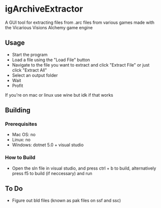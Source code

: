 # igArchiveExtractor
 A GUI tool for extracting files from .arc files from various games made with the Vicarious Visions Alchemy game engine

## Usage

* Start the program
* Load a file using the "Load File" button
* Navigate to the file you want to extract and click "Extract File" or just click "Extract All"
* Select an output folder
* Wait
* Profit

If you're on mac or linux use wine but idk if that works

## Building
### Prerequisites
* Mac OS: no
* Linux: no
* Windows: dotnet 5.0 + visual studio

### How to Build
* Open the sln file in visual studio, and press ctrl + b to build, alternatively press f5 to build (if neccessary) and run

## To Do

* Figure out bld files (known as pak files on ssf and ssc)
